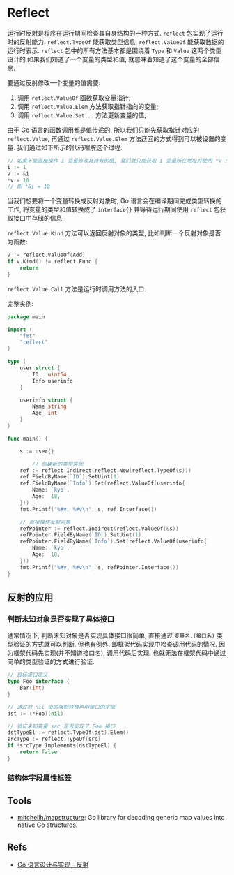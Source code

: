 # Reflect

运行时反射是程序在运行期间检查其自身结构的一种方式. `reflect` 包实现了运行时的反射能力. `reflect.TypeOf` 能获取类型信息, `reflect.ValueOf` 能获取数据的运行时表示. `reflect` 包中的所有方法基本都是围绕着 `Type` 和 `Value` 这两个类型设计的.如果我们知道了一个变量的类型和值, 就意味着知道了这个变量的全部信息.      
   
要通过反射修改一个变量的值需要:
1. 调用 `reflect.ValueOf` 函数获取变量指针;  
2. 调用 `reflect.Value.Elem` 方法获取指针指向的变量;   
3. 调用 `reflect.Value.Set...` 方法更新变量的值;   

由于 Go 语言的函数调用都是值传递的, 所以我们只能先获取指针对应的 `reflect.Value`, 再通过 `reflect.Value.Elem` 方法迂回的方式得到可以被设置的变量. 我们通过如下所示的代码理解这个过程:

```go
// 如果不能直接操作 i 变量修改其持有的值, 我们就只能获取 i 变量所在地址并使用 *v 修改所在地址中的值.
i := 1
v := &i
*v = 10
// 即 *&i = 10

```

当我们想要将一个变量转换成反射对象时, Go 语言会在编译期间完成类型转换的工作, 将变量的类型和值转换成了 `interface{}` 并等待运行期间使用 `reflect` 包获取接口中存储的信息.   

`reflect.Value.Kind` 方法可以返回反射对象的类型, 比如判断一个反射对象是否为函数:

```go
v := reflect.ValueOf(Add)
if v.Kind() != reflect.Func {
    return
}
```    

`reflect.Value.Call` 方法是运行时调用方法的入口.   


完整实例: 

```go
package main

import (
	"fmt"
	"reflect"
)

type (
	user struct {
		ID   uint64
		Info userinfo
	}

	userinfo struct {
		Name string
		Age  int
	}
)

func main() {

	s := user{}

		// 创建新的类型实例
	ref := reflect.Indirect(reflect.New(reflect.TypeOf(s)))
	ref.FieldByName(`ID`).SetUint(1)
	ref.FieldByName(`Info`).Set(reflect.ValueOf(userinfo{
		Name: `kyo`,
		Age:  18,
	}))
	fmt.Printf("%#v, %#v\n", s, ref.Interface())

	// 直接操作反射对象
	refPointer := reflect.Indirect(reflect.ValueOf(&s))
	refPointer.FieldByName(`ID`).SetUint(1)
	refPointer.FieldByName(`Info`).Set(reflect.ValueOf(userinfo{
		Name: `kyo`,
		Age:  18,
	}))
	fmt.Printf("%#v, %#v\n", s, refPointer.Interface())
}
```

## 反射的应用
### 判断未知对象是否实现了具体接口
通常情况下, 判断未知对象是否实现具体接口很简单, 直接通过 `变量名.(接口名)` 类型验证的方式就可以判断. 但也有例外, 即框架代码实现中检查调用代码的情况. 因为框架代码先实现(并不知道接口名), 调用代码后实现, 也就无法在框架代码中通过简单的类型验证的方式进行验证.   

```go
// 目标接口定义
type Foo interface {
    Bar(int)
}

// 通过对 nil 值的强制转换声明接口的空值
dst := (*Foo)(nil)

// 验证未知变量 src 是否实现了 Foo 接口
dstTypeEl := reflect.TypeOf(dst).Elem()
srcType := reflect.TypeOf(src)
if !srcType.Implements(dstTypeEl) {
    return false
}

```    

### 结构体字段属性标签


## Tools

* [mitchellh/mapstructure](https://github.com/mitchellh/mapstructure): Go library for decoding generic map values into native Go structures.


## Refs
* [Go 语言设计与实现 - 反射](https://draveness.me/golang/docs/part2-foundation/ch04-basic/golang-reflect/)
